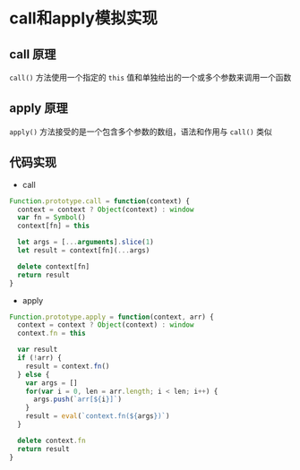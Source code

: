 # call和apply模拟实现

## call 原理

`call()` 方法使用一个指定的 `this` 值和单独给出的一个或多个参数来调用一个函数

## apply 原理

`apply()` 方法接受的是一个包含多个参数的数组，语法和作用与 `call()` 类似

## 代码实现

- call

```javascript
Function.prototype.call = function(context) {
  context = context ? Object(context) : window
  var fn = Symbol()
  context[fn] = this

  let args = [...arguments].slice(1)
  let result = context[fn](...args)

  delete context[fn]
  return result
}
```

- apply

```javascript
Function.prototype.apply = function(context, arr) {
  context = context ? Object(context) : window
  context.fn = this

  var result
  if (!arr) {
    result = context.fn()
  } else {
    var args = []
    for(var i = 0, len = arr.length; i < len; i++) {
      args.push(`arr[${i}]`)
    }
    result = eval(`context.fn(${args})`)
  }

  delete context.fn
  return result
}
```
